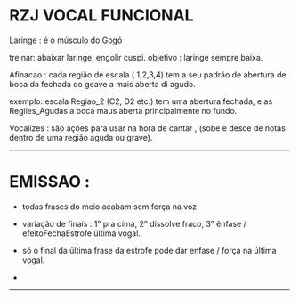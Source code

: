 # RZJ VOCAL FUNCIONAL

Laringe : é o músculo do Gogó

  treinar: abaixar laringe, engolir cuspi.
  objetivo : laringe sempre baixa.

Afinacao : cada região de escala ( 1,2,3,4) tem a seu padrão de abertura de boca da fechada do geave a mais aberta di agudo.

exemplo: escala Regiao_2 (C2, D2 etc.) tem uma abertura fechada, e as Regiies_Agudas a boca maus aberta principalmente no fundo.



Vocalizes : são ações para usar na hora de cantar , (sobe e desce de notas dentro de uma região aguda ou grave).


---
# EMISSAO :

- todas frases do meio acabam sem força na voz

- variação de finais : 1° pra cima, 2° dissolve fraco, 3° ênfase / efeitoFechaEstrofe última vogal.

- só o final da última frase da estrofe pode dar enfase / força na última vogal.

- 

---

